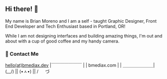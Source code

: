 ## Hi there! :wave:
My name is Brian Moreno and I am a self - taught Graphic Designer, Front End Developer and Tech Enthusiast based in Portland, OR!

While I am not designing interfaces and building amazing things, I'm out and about with a cup of good coffee and my handy camera.

### :email: Contact Me
[hello(at)bmediax.dev](mailto:hello@bmediax.dev)
|￣￣￣￣￣￣￣ |
|   bmediax.com   |
| ＿＿＿＿＿＿＿|
(\__/)  ||
(•ㅅ•) ||
/ 　 づ
